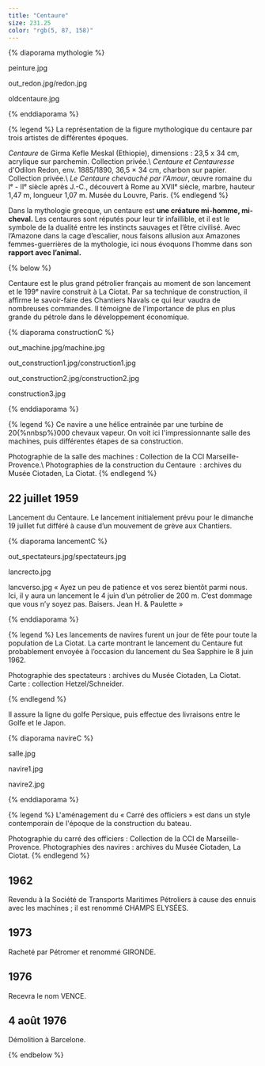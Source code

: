 ```yaml
---
title: "Centaure"
size: 231.25
color: "rgb(5, 87, 158)"
---
```


{% diaporama mythologie %}

peinture.jpg

out_redon.jpg/redon.jpg

oldcentaure.jpg

{% enddiaporama %}

{% legend %}
La représentation de la figure mythologique du centaure par trois artistes de différentes époques.

_Centaure_ de Girma Kefle Meskal (Ethiopie), dimensions&nbsp;: 23,5 x 34&nbsp;cm, acrylique sur parchemin. Collection privée.\\
_Centaure et Centauresse_ d'Odilon Redon, env. 1885/1890, 36,5 × 34&nbsp;cm, charbon sur papier. Collection privée.\\
_Le Centaure chevauché par l'Amour_, œuvre romaine du Iᵉ - IIᵉ siècle après J.-C., découvert à Rome au XVIIᵉ siècle, marbre, hauteur 1,47&nbsp;m, longueur 1,07&nbsp;m. Musée du Louvre, Paris.
{% endlegend %}

Dans la mythologie grecque, un centaure est **une créature mi-homme, mi-cheval.** Les centaures sont réputés pour leur tir infaillible, et il est le symbole de la dualité entre les instincts sauvages et l’être civilisé.
Avec l’Amazone dans la cage d’escalier, nous faisons allusion aux Amazones femmes-guerrières de la mythologie, ici nous évoquons l’homme dans son **rapport avec l’animal.**

{% below %}

Centaure est le plus grand pétrolier français au moment de son lancement et le 199ᵉ navire construit à La Ciotat.
Par sa technique de construction, il affirme le savoir-faire des Chantiers Navals ce qui leur vaudra de nombreuses commandes. Il témoigne de l'importance de plus en plus grande du pétrole dans le développement économique.

{% diaporama constructionC %}

out_machine.jpg/machine.jpg

out_construction1.jpg/construction1.jpg

out_construction2.jpg/construction2.jpg

construction3.jpg

{% enddiaporama %}

{% legend %}
Ce navire a une hélice entrainée par une turbine de 20{%nnbsp%}000 chevaux vapeur. On voit ici l'impressionnante salle des machines, puis différentes étapes de sa construction.

Photographie de la salle des machines&nbsp;: Collection de la CCI Marseille-Provence.\\
Photographies de la construction du Centaure &nbsp;: archives du Musée Ciotaden, La Ciotat.
{% endlegend %}

22 juillet 1959
------------

Lancement du Centaure. Le lancement initialement prévu pour le dimanche 19 juillet fut différé à cause d’un mouvement de grève aux Chantiers.

{% diaporama lancementC %}

out_spectateurs.jpg/spectateurs.jpg

lancrecto.jpg

lancverso.jpg
«&nbsp;Ayez un peu de  patience et vos serez bientôt parmi nous. Ici, il y aura un lancement le 4 juin d’un pétrolier de 200&nbsp;m. C’est dommage que vous n’y soyez pas. Baisers. Jean H. & Paulette&nbsp;»

{% enddiaporama %}

{% legend %}
Les lancements de navires furent un jour de fête pour toute la population de La Ciotat.
La carte montrant le lancement du Centaure fut probablement envoyée à l’occasion du lancement du Sea Sapphire le 8 juin 1962.

Photographie des spectateurs&nbsp;: archives du Musée Ciotaden, La Ciotat.
Carte&nbsp;: collection Hetzel/Schneider.

{% endlegend %}

Il assure la ligne du golfe Persique, puis effectue des livraisons entre le Golfe et le Japon.

{% diaporama navireC %}

salle.jpg

navire1.jpg

navire2.jpg

{% enddiaporama %}

{% legend %}
L'aménagement du «&nbsp;Carré des officiers&nbsp;» est dans un style contemporain de l'époque de la construction du bateau.

Photographie du carré des officiers&nbsp;: Collection de la CCI de Marseille-Provence.
Photographies des navires&nbsp;: archives du Musée Ciotaden, La Ciotat.
{% endlegend %}

1962
-----
Revendu à la Société de Transports Maritimes Pétroliers à cause des ennuis avec les machines&nbsp;; il est renommé CHAMPS ELYSÉES.


1973
-----

Racheté par Pétromer et renommé GIRONDE.


1976
-----

Recevra le nom VENCE.

4 août 1976
---------------

Démolition à Barcelone.

{% endbelow %}
